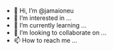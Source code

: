 - 👋 Hi, I’m @jamaioneu
- 👀 I’m interested in ...
- 🌱 I’m currently learning ...
- 💞️ I’m looking to collaborate on ...
- 📫 How to reach me ...

<!---
jamaioneu/jamaioneu is a ✨ special ✨ repository because its `README.md` (this file) appears on your GitHub profile.
You can click the Preview link to take a look at your changes.
--->
